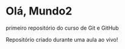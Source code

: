 # Olá, Mundo2
 primeiro repositório do curso de Git e  GitHub

Repositório criado durante uma aula  ao vivo!